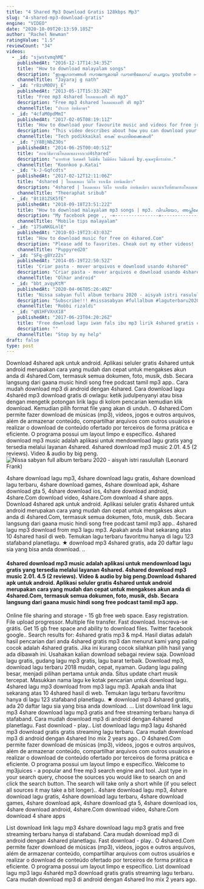 ```yaml
---
title: "4 Shared Mp3 Download Gratis 128kbps Mp3"
slug: "4-shared-mp3-download-gratis"
engine: "VIDEO"
date: "2020-10-09T20:13:59.185Z"
author: "Rachel Newman"
ratingValue: "1.5"
reviewCount: "34"
videos:
  - _id: "sjwstvmqhME"
    publishedAt: "2016-12-17T14:34:35Z"
    title: "How to download malayalam songs"
    description: "ഇഷ്ടഗാനങ്ങൾ സൗജന്യമായി ഡൗൺലോഡ് ചെയ്യാം youtube ▻ facebook"
    channelTitle: "Jayaraj g nath"
  - _id: "r8zsM0OVj_E"
    publishedAt: "2013-05-17T15:33:20Z"
    title: "Free mp3 4shared โหลดเพลงฟรี ฟรี mp3"
    description: "Free mp3 4shared โหลดเพลงฟรี ฟรี mp3"
    channelTitle: "ประกร อิทธิดาพร"
  - _id: "4cfaM0pdMmI"
    publishedAt: "2017-02-05T08:19:11Z"
    title: "How to download your favourite music and videos for free just by a click(malayalam)"
    description: "This video describes about how you can download your favourite song, videos easily just by a click. The application used to download the song is 4shared ."
    channelTitle: "Tech podikkaikal ടെക് പൊടിക്കൈകൾ"
  - _id: "jY8BjNbZ30s"
    publishedAt: "2014-06-25T00:40:51Z"
    title: "สอนวิธีดาวน์โหลดเพลงจากเวป4shared"
    description: "นายทักษ์ วิเศษศรี ไม่มีชั้น ไม่มีห้อง ไม่มีเลขที่ by.คุณครูพี่กระต่าย."
    channelTitle: "Koonkoo p.Katai"
  - _id: "k-J-Gqfcdts"
    publishedAt: "2017-02-12T12:11:06Z"
    title: "4shared | โหลดเพลง วีดิโอ จากเน็ต ง่ายนิดเดียว"
    description: "4shared | โหลดเพลง วีดิโอ จากเน็ต ง่ายนิดเดียว แนะนำเว็บที่สามารถโหลดเพลงและวีดิโอจากเน็ตแบบง่าย ๆ."
    channelTitle: "Theeraphat sribub"
  - _id: "8t181ZSK5fE"
    publishedAt: "2018-09-18T23:51:22Z"
    title: "How to download malayalam mp3 songs | mp3. വിഡിയോ, അപ്ലിക്കേഷൻ, ഇമേജ്.."
    description: "My facebook pege ,, -=----------------=------------------=----------------=----------= - ✓☢☢☢ my intagrsm"
    channelTitle: "Mobile tips malayalam"
  - _id: "175aNKGLnlE"
    publishedAt: "2010-03-19T23:43:03Z"
    title: "How to download music for free on 4shared.Com"
    description: "Please add to favorites. Cheak out my other videos! ."
    channelTitle: "Puppyred20"
  - _id: "SFq-g8Yz22s"
    publishedAt: "2014-05-19T22:50:52Z"
    title: "Criar pasta - mover arquivos e download usando 4shared"
    description: "Criar pasta - mover arquivos e download usando 4shared. Apresentamos nesta publicação o método para criação de pastas no android e também como"
    channelTitle: "Olhar android"
  - _id: "bbt_avqyKtM"
    publishedAt: "2020-04-06T05:26:49Z"
    title: "Nissa sabyan full album terbaru 2020 - aisyah istri rasulullah"
    description: "Subscribe!!! #nissasabyan #fullalbum #laguterbaru2020 link download lagu nissa sabyan"
    channelTitle: "Robbi rizaldi"
  - _id: "qN1HFVXnX18"
    publishedAt: "2017-06-23T04:20:26Z"
    title: "Free download lagu iwan fals ibu mp3 lirik 4shared gratis chord video album"
    description: ""
    channelTitle: "Stop by my help"
draft: false
type: post
---
```


Download 4shared apk untuk android. Aplikasi seluler gratis 4shared untuk android merupakan cara yang mudah dan cepat untuk mengakses akun anda di 4shared.Com, termasuk semua dokumen, foto, musik, dsb. Secara langsung dari gaana music hindi song free podcast tamil mp3 app.. Cara mudah download mp3 di android dengan 4shared. Cara download lagu 4sharéd mp3 download gratis di owlagu: ketik judulpenyanyi atau bisa dengan mengetik potongan lirik lagu di kolom pencarian kemudian klik download. Kemudian pilih format file yang akan di unduh.. O 4shared.Com permite fazer download de músicas (mp3), vídeos, jogos e outros arquivos, além de armazenar conteúdo, compartilhar arquivos com outros usuários e realizar o download de conteúdo ofertado por terceiros de forma prática e eficiente. O programa possui um layout limpo e específico. 4shared download mp3 music adalah aplikasi untuk mendownload lagu gratis yang tersedia melalui layanan 4shared. 4shared download mp3 music 2.01. 4.5 (2 reviews). Video &amp; audio by big peng.
![Nissa sabyan full album terbaru 2020 - aisyah istri rasulullah (Leonard Frank)](https://i.ytimg.com/vi/bbt_avqyKtM/hqdefault.jpg "Nissa sabyan full album terbaru 2020 - aisyah istri rasulullah (Inez Wise)")

4share download lagu mp3, 4share download lagu gratis, 4share download lagu terbaru, 4share download games, 4share download apk, 4share download gta 5, 4share download ios, 4share download android, 4share.Com download video, 4share.Com download 4 share apps. Download 4shared apk untuk android. Aplikasi seluler gratis 4shared untuk android merupakan cara yang mudah dan cepat untuk mengakses akun anda di 4shared.Com, termasuk semua dokumen, foto, musik, dsb. Secara langsung dari gaana music hindi song free podcast tamil mp3 app.. 4shared lagu mp3 download from mp3 lagu mp3. Apakah anda lihat sekarang atas 10 4shared hasil di web. Temukan lagu terbaru favoritmu hanya di lagu 123 stafaband planetlagu. ★ download mp3 4shared gratis, ada 20 daftar lagu sia yang bisa anda download. ..
<!--inArticleAds-->

<!--galleryOne-->

#### 4shared download mp3 music adalah aplikasi untuk mendownload lagu gratis yang tersedia melalui layanan 4shared. 4shared download mp3 music 2.01. 4.5 (2 reviews). Video & audio by big peng.Download 4shared apk untuk android. Aplikasi seluler gratis 4shared untuk android merupakan cara yang mudah dan cepat untuk mengakses akun anda di 4shared.Com, termasuk semua dokumen, foto, musik, dsb. Secara langsung dari gaana music hindi song free podcast tamil mp3 app.
<!--inArticleAds-->

<!--galleryTwo-->

Online file sharing and storage - 15 gb free web space. Easy registration. File upload progressor. Multiple file transfer. Fast download. Inscreva-se grátis. Get 15 gb free space and ability to download files. Twitter facebook google.. Search results for: 4shared gratis mp3 &amp; mp4. Hasil diatas adalah hasil pencarian dari anda 4shared gratis mp3 dan menurut kami yang paling cocok adalah 4shared gratis. Jika ini kurang cocok silahkan pilih hasil yang ada dibawah ini. Usahakan kalian download sebagai review saja. Download lagu gratis, gudang lagu mp3 gratis, lagu barat terbaik. Download mp3, download lagu terbaru 2018 mudah, cepat, nyaman. Gudang lagu paling besar, menjadi pilihan pertama untuk anda. Situs update chart musik tercepat. Masukkan nama lagu ke kotak pencarian untuk download lagu. 4shared lagu mp3 download from mp3 lagu mp3. Apakah anda lihat sekarang atas 10 4shared hasil di web. Temukan lagu terbaru favoritmu hanya di lagu 123 stafaband planetlagu. ★ download mp3 4shared gratis, ada 20 daftar lagu sia yang bisa anda download. ... List download link lagu mp3 4share download lagu mp3 gratis and free streaming terbaru hanya di stafaband. Cara mudah download mp3 di android dengan 4shared planetlagu. Fast download - play.. List download lagu mp3 lagu 4sharéd mp3 download gratis gratis streaming lagu terbaru. Cara mudah download mp3 di android dengan 4shared Ino mix 2 years ago.. O 4shared.Com permite fazer download de músicas (mp3), vídeos, jogos e outros arquivos, além de armazenar conteúdo, compartilhar arquivos com outros usuários e realizar o download de conteúdo ofertado por terceiros de forma prática e eficiente. O programa possui um layout limpo e específico. Welcome to mp3juices - a popular and free mp3 search engine and tool. Just type in your search query, choose the sources you would like to search on and click the search button. The search will take only a short while (if you select all sources it may take a bit longer).. 4share download lagu mp3, 4share download lagu gratis, 4share download lagu terbaru, 4share download games, 4share download apk, 4share download gta 5, 4share download ios, 4share download android, 4share.Com download video, 4share.Com download 4 share apps
<!--galleryThree-->

List download link lagu mp3 4share download lagu mp3 gratis and free streaming terbaru hanya di stafaband. Cara mudah download mp3 di android dengan 4shared planetlagu. Fast download - play.. O 4shared.Com permite fazer download de músicas (mp3), vídeos, jogos e outros arquivos, além de armazenar conteúdo, compartilhar arquivos com outros usuários e realizar o download de conteúdo ofertado por terceiros de forma prática e eficiente. O programa possui um layout limpo e específico. List download lagu mp3 lagu 4sharéd mp3 download gratis gratis streaming lagu terbaru. Cara mudah download mp3 di android dengan 4shared Ino mix 2 years ago.